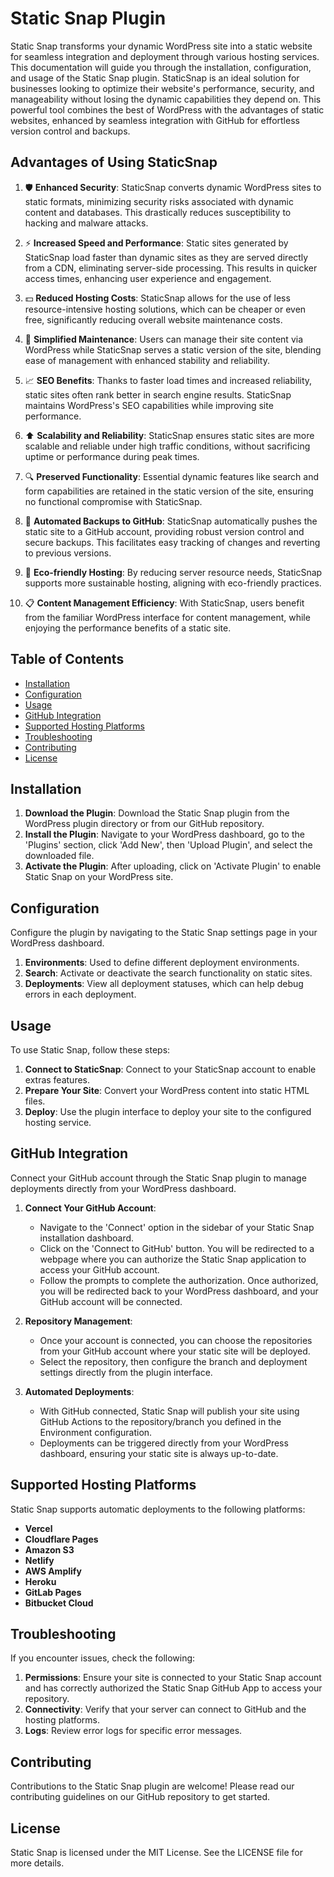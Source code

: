 # Static Snap Plugin

Static Snap transforms your dynamic WordPress site into a static website for seamless integration and deployment through various hosting services. This documentation will guide you through the installation, configuration, and usage of the Static Snap plugin.
StaticSnap is an ideal solution for businesses looking to optimize their website's performance, security, and manageability without losing the dynamic capabilities they depend on. This powerful tool combines the best of WordPress with the advantages of static websites, enhanced by seamless integration with GitHub for effortless version control and backups.

## Advantages of Using StaticSnap

1. :shield: **Enhanced Security**: StaticSnap converts dynamic WordPress sites to static formats, minimizing security risks associated with dynamic content and databases. This drastically reduces susceptibility to hacking and malware attacks.

2. :zap: **Increased Speed and Performance**: Static sites generated by StaticSnap load faster than dynamic sites as they are served directly from a CDN, eliminating server-side processing. This results in quicker access times, enhancing user experience and engagement.

3. :dollar: **Reduced Hosting Costs**: StaticSnap allows for the use of less resource-intensive hosting solutions, which can be cheaper or even free, significantly reducing overall website maintenance costs.

4. :wrench: **Simplified Maintenance**: Users can manage their site content via WordPress while StaticSnap serves a static version of the site, blending ease of management with enhanced stability and reliability.

5. :chart_with_upwards_trend: **SEO Benefits**: Thanks to faster load times and increased reliability, static sites often rank better in search engine results. StaticSnap maintains WordPress's SEO capabilities while improving site performance.

6. :arrow_up: **Scalability and Reliability**: StaticSnap ensures static sites are more scalable and reliable under high traffic conditions, without sacrificing uptime or performance during peak times.

7. :mag: **Preserved Functionality**: Essential dynamic features like search and form capabilities are retained in the static version of the site, ensuring no functional compromise with StaticSnap.

8. :repeat: **Automated Backups to GitHub**: StaticSnap automatically pushes the static site to a GitHub account, providing robust version control and secure backups. This facilitates easy tracking of changes and reverting to previous versions.

9. :deciduous_tree: **Eco-friendly Hosting**: By reducing server resource needs, StaticSnap supports more sustainable hosting, aligning with eco-friendly practices.

10. :clipboard: **Content Management Efficiency**: With StaticSnap, users benefit from the familiar WordPress interface for content management, while enjoying the performance benefits of a static site.

## Table of Contents

- [Installation](#installation)
- [Configuration](#configuration)
- [Usage](#usage)
- [GitHub Integration](#github-integration)
- [Supported Hosting Platforms](#supported-hosting-platforms)
- [Troubleshooting](#troubleshooting)
- [Contributing](#contributing)
- [License](#license)

## Installation

1. **Download the Plugin**: Download the Static Snap plugin from the WordPress plugin directory or from our GitHub repository.
2. **Install the Plugin**: Navigate to your WordPress dashboard, go to the 'Plugins' section, click 'Add New', then 'Upload Plugin', and select the downloaded file.
3. **Activate the Plugin**: After uploading, click on 'Activate Plugin' to enable Static Snap on your WordPress site.

## Configuration

Configure the plugin by navigating to the Static Snap settings page in your WordPress dashboard.

1. **Environments**: Used to define different deployment environments.
2. **Search**: Activate or deactivate the search functionality on static sites.
3. **Deployments**: View all deployment statuses, which can help debug errors in each deployment.

## Usage

To use Static Snap, follow these steps:

1. **Connect to StaticSnap**: Connect to your StaticSnap account to enable extras features.
2. **Prepare Your Site**: Convert your WordPress content into static HTML files.
3. **Deploy**: Use the plugin interface to deploy your site to the configured hosting service.

## GitHub Integration

Connect your GitHub account through the Static Snap plugin to manage deployments directly from your WordPress dashboard.

1. **Connect Your GitHub Account**:

   - Navigate to the 'Connect' option in the sidebar of your Static Snap installation dashboard.
   - Click on the 'Connect to GitHub' button. You will be redirected to a webpage where you can authorize the Static Snap application to access your GitHub account.
   - Follow the prompts to complete the authorization. Once authorized, you will be redirected back to your WordPress dashboard, and your GitHub account will be connected.

2. **Repository Management**:

   - Once your account is connected, you can choose the repositories from your GitHub account where your static site will be deployed.
   - Select the repository, then configure the branch and deployment settings directly from the plugin interface.

3. **Automated Deployments**:

   - With GitHub connected, Static Snap will publish your site using GitHub Actions to the repository/branch you defined in the Environment configuration.
   - Deployments can be triggered directly from your WordPress dashboard, ensuring your static site is always up-to-date.

## Supported Hosting Platforms

Static Snap supports automatic deployments to the following platforms:

- **Vercel**
- **Cloudflare Pages**
- **Amazon S3**
- **Netlify**
- **AWS Amplify**
- **Heroku**
- **GitLab Pages**
- **Bitbucket Cloud**

## Troubleshooting

If you encounter issues, check the following:

1. **Permissions**: Ensure your site is connected to your Static Snap account and has correctly authorized the Static Snap GitHub App to access your repository.
2. **Connectivity**: Verify that your server can connect to GitHub and the hosting platforms.
3. **Logs**: Review error logs for specific error messages.

## Contributing

Contributions to the Static Snap plugin are welcome! Please read our contributing guidelines on our GitHub repository to get started.

## License

Static Snap is licensed under the MIT License. See the LICENSE file for more details.
